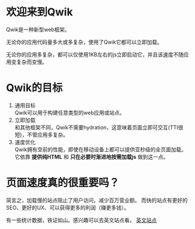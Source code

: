 # 欢迎来到Qwik

Qwik是一种新型web框架。

无论你的应用代码量多大或多复杂，使用了Qwik它都可以立即加载。

无论你的应用多复杂，都可以仅使用1KB左右的js立即启动它，并且该速度不随应用变复杂而变慢。



# Qwik的目标

1. 通用目标  
 Qwik可以用于构建任意类型的web应用或站点。
2. 立即加载  
 和其他框架不同，Qwik不需要hydration，这意味着页面立即可交互(TTI很短)，不管应用多复杂。
3. 速度优化  
Qwik拥有空前的性能，即使在移动设备上都可以提供亚秒级的全页面加载。
它依靠 **提供纯HTML** 和 **只在必要时渐进地按需加载js** 做到这一点。


# 页面速度真的很重要吗？

简言之，加载慢的站点阻止了用户访问，减少百万营业额。
而快的站点有更好的SEO、更好的UX、可以获得更多的利润（赚更多钱）。

有一些统计数据，铁证如山。感兴趣可以去英文站点看。
[英文站点](https://qwik.builder.io/docs/overview/)